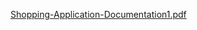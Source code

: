 [Shopping-Application-Documentation1.pdf](https://github.com/ChetanBarbude/Shopping_Project/files/10360541/Shopping-Application-Documentation1.pdf)
